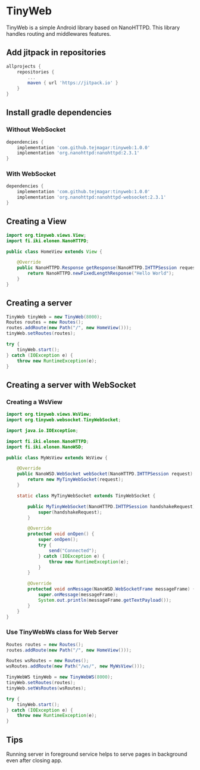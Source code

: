 # TinyWeb
TinyWeb is a simple Android library based on NanoHTTPD. This library handles routing and middlewares
features.


## Add jitpack in repositories

```gradle
allprojects {
	repositories {
		...
		maven { url 'https://jitpack.io' }
	}
}

```

## Install gradle dependencies

### Without WebSocket
```gradle
dependencies {
    implementation 'com.github.tejmagar:tinyweb:1.0.0'
    implementation 'org.nanohttpd:nanohttpd:2.3.1'
}
```

### With WebSocket

```gradle
dependencies {
    implementation 'com.github.tejmagar:tinyweb:1.0.0'
    implementation 'org.nanohttpd:nanohttpd-websocket:2.3.1'
}
```

## Creating a View

```java
import org.tinyweb.views.View;
import fi.iki.elonen.NanoHTTPD;

public class HomeView extends View {

    @Override
    public NanoHTTPD.Response getResponse(NanoHTTPD.IHTTPSession request) {
        return NanoHTTPD.newFixedLengthResponse("Hello World");
    }
}
```

## Creating a server
```java        
TinyWeb tinyWeb = new TinyWeb(8000);
Routes routes = new Routes();
routes.addRoute(new Path("/", new HomeView()));
tinyWeb.setRoutes(routes);

try {
    tinyWeb.start();
} catch (IOException e) {
    throw new RuntimeException(e);
}
```

## Creating a server with WebSocket 

### Creating a WsView

```java
import org.tinyweb.views.WsView;
import org.tinyweb.websocket.TinyWebSocket;

import java.io.IOException;

import fi.iki.elonen.NanoHTTPD;
import fi.iki.elonen.NanoWSD;

public class MyWsView extends WsView {

    @Override
    public NanoWSD.WebSocket webSocket(NanoHTTPD.IHTTPSession request) {
        return new MyTinyWebSocket(request);
    }

    static class MyTinyWebSocket extends TinyWebSocket {

        public MyTinyWebSocket(NanoHTTPD.IHTTPSession handshakeRequest) {
            super(handshakeRequest);
        }

        @Override
        protected void onOpen() {
            super.onOpen();
            try {
                send("Connected");
            } catch (IOException e) {
                throw new RuntimeException(e);
            }
        }

        @Override
        protected void onMessage(NanoWSD.WebSocketFrame messageFrame) {
            super.onMessage(messageFrame);
            System.out.println(messageFrame.getTextPayload());
        }
    }
}

```

### Use TinyWebWs class for Web Server
```java
Routes routes = new Routes();
routes.addRoute(new Path("/", new HomeView()));

Routes wsRoutes = new Routes();
wsRoutes.addRoute(new Path("/ws/", new MyWsView()));

TinyWebWS tinyWeb = new TinyWebWS(8000);
tinyWeb.setRoutes(routes);
tinyWeb.setWsRoutes(wsRoutes);

try {
    tinyWeb.start();
} catch (IOException e) {
    throw new RuntimeException(e);
}
```

## Tips
Running server in foreground service helps to serve pages in background even after closing app.
